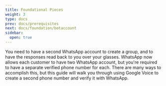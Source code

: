 ```yaml
---
title: Foundational Pieces
weight: 3
type: docs
prev: docs/prerequisites
next: docs/foundation/botaccount
sidebar:
  open: true
---
```


You need to have a second WhatsApp account to create a group, and to have the responses read back to you over your glasses.  WhatsApp now allows each customer to have two WhatsApp account, but you're required to have a separate verified phone number for each.  There are many ways to accomplish this, but this guide will walk you through using Google Voice to create a second phone number and verify it with WhatsApp.